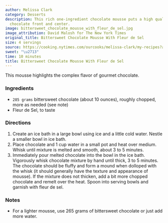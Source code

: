 ```yaml
---
author: Melissa Clark
category: Desserts
description: This rich one-ingredient chocolate mousse puts a high quality bittersweet
  chocolate front and center. 
image: bittersweet_chocolate_mousse_with_fleur_de_sel.jpg
image_attribution: David Malosh for The New York Times
original_title: Bittersweet Chocolate Mousse With Fleur de Sel
size: 4 servings
source: https://cooking.nytimes.com/ourcooks/melissa-clark/my-recipes?action=click&module=byline&region=recipe%20page
sweet: "\u2713"
time: 10 minutes
title: Bittersweet Chocolate Mousse With Fleur de Sel
---
```


This
  mousse highlights the complex flavor of gourmet chocolate.

### Ingredients

* `285 grams` bittersweet chocolate (about 10 ounces), roughly chopped, more as needed (see note)
* Fleur de Sel, to taste

### Directions

1. Create an ice bath in a large bowl using ice and a little cold water. Nestle a smaller bowl in ice bath.
2. Place chocolate and 1 cup water in a small pot and heat over medium. Whisk until mixture is melted and smooth, about 3 to 5 minutes.
3. Immediately pour melted chocolate into the bowl in the ice bath. Vigorously whisk chocolate mixture by hand until thick, 3 to 5 minutes. The chocolate should be fluffy and form a mound when dolloped with the whisk (it should generally have the texture and appearance of mousse). If the mixture does not thicken, add a bit more chopped chocolate and remelt over the heat. Spoon into serving bowls and garnish with fleur de sel.

### Notes

- For a lighter mousse, use 265 grams of bittersweet chocolate or just add more water.